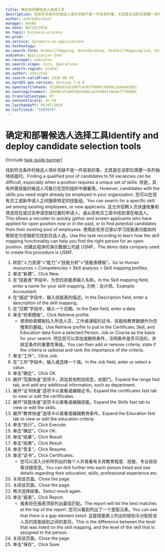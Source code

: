 ```yaml
---
title: 确定和部署候选人选择工具
description: 找到符合条件的候选人填补空缺不是一件容易的事，尤其是在该职位需要一系列独特技能时。
author: andreabichsel
manager: AnnBe
ms.date: 08/29/2018
ms.topic: business-process
ms.prod: ''
ms.service: dynamics-ax-applications
ms.technology: ''
ms.search.form: HcmSkillMapping, HcmJobLookup, HcmSkillMappingLine, HcmPersonCertificate, CCHTMLPrintPreview
audience: Application User
ms.reviewer: anbichse
ms.search.scope: Core, Operations
ms.search.region: Global
ms.author: anbichse
ms.search.validFrom: 2016-06-30
ms.dyn365.ops.version: Version 7.0.0
ms.openlocfilehash: 51200a67a51097c438370866cb9d0ccbebe8392c
ms.sourcegitcommit: 2b890cd7a801055ab0ca24398efc8e4e777d4d8c
ms.translationtype: HT
ms.contentlocale: zh-CN
ms.lasthandoff: 05/07/2019
ms.locfileid: "1507674"
---
```

# <a name="identify-and-deploy-candidate-selection-tools"></a><span data-ttu-id="003c7-103">确定和部署候选人选择工具</span><span class="sxs-lookup"><span data-stu-id="003c7-103">Identify and deploy candidate selection tools</span></span>

[!include [task guide banner](../../includes/task-guide-banner.md)]

<span data-ttu-id="003c7-104">找到符合条件的候选人填补空缺不是一件容易的事，尤其是在该职位需要一系列独特技能时。</span><span class="sxs-lookup"><span data-stu-id="003c7-104">Finding a qualified pool of candidates to fill vacancies can be difficult, especially when a position requires a unique set of skills.</span></span>  <span data-ttu-id="003c7-105">但是，具有所需技能的候选人可能已在您的组织中被雇用。</span><span class="sxs-lookup"><span data-stu-id="003c7-105">However, candidates with the skills you need might already be employed in your organization.</span></span> <span data-ttu-id="003c7-106">您可以在现有员工或新申请人之间搜索特定的技能组。</span><span class="sxs-lookup"><span data-stu-id="003c7-106">You can search for a specific skill set among existing employees, or new applicants.</span></span> <span data-ttu-id="003c7-107">这允许招聘人员快速收集和筛选现在或过去申请空缺位置的申请人，或从现有员工库中找到潜在候选人。</span><span class="sxs-lookup"><span data-stu-id="003c7-107">This allows a recruiter to quickly gather and screen applicants who have applied for open position now or in the past, or to find potential candidates from their existing pool of employees.</span></span> <span data-ttu-id="003c7-108">使用此任务记录以学习技能表功能如何帮助您为空缺职位找到合适人选。</span><span class="sxs-lookup"><span data-stu-id="003c7-108">Use this task recording to learn how the skill mapping functionality can help you find the right person for an open position.</span></span> <span data-ttu-id="003c7-109">创建此程序的演示数据公司是 USMF。</span><span class="sxs-lookup"><span data-stu-id="003c7-109">The demo data company used to create this procedure is USMF.</span></span>

1. <span data-ttu-id="003c7-110">转到“人力资源”>“能力”>“技能分析”>“技能表模板”。</span><span class="sxs-lookup"><span data-stu-id="003c7-110">Go to Human resources > Competencies > Skill analysis > Skill mapping profiles.</span></span>
2. <span data-ttu-id="003c7-111">单击“新建”。</span><span class="sxs-lookup"><span data-stu-id="003c7-111">Click New.</span></span>
3. <span data-ttu-id="003c7-112">在“技能表”字段中，为您的技能表输入名称。</span><span class="sxs-lookup"><span data-stu-id="003c7-112">In the Skill mapping field, enter a name for your skill mapping.</span></span>  <span data-ttu-id="003c7-113">示例：会计师。</span><span class="sxs-lookup"><span data-stu-id="003c7-113">Example: Accountant.</span></span>
4. <span data-ttu-id="003c7-114">在“描述”字段中，输入技能表的描述。</span><span class="sxs-lookup"><span data-stu-id="003c7-114">In the Description field, enter a description of the skill mapping..</span></span>
5. <span data-ttu-id="003c7-115">在“日期”字段中，输入一个日期。</span><span class="sxs-lookup"><span data-stu-id="003c7-115">In the Date field, enter a date.</span></span>
6. <span data-ttu-id="003c7-116">单击“检索模板”。</span><span class="sxs-lookup"><span data-stu-id="003c7-116">Click Retrieve profile.</span></span>
    * <span data-ttu-id="003c7-117">使用检索模板拉入所选人员、工作或课程的证书、技能和教育数据作为您搜索的基础。</span><span class="sxs-lookup"><span data-stu-id="003c7-117">Use Retrieve profile to pull in the Certificate, Skill, and Education data from a selected Person, Job or Course as the basis for your search.</span></span>   <span data-ttu-id="003c7-118">然后您可以添加或删除条件，注明条件是否可选的，并排定条件的重要性等级。</span><span class="sxs-lookup"><span data-stu-id="003c7-118">You can then add or remove criteria, state if the criteria is optional and rank the importance of the criteria.</span></span>  
7. <span data-ttu-id="003c7-119">单击“工作”。</span><span class="sxs-lookup"><span data-stu-id="003c7-119">Click Job.</span></span>
8. <span data-ttu-id="003c7-120">在“工作”字段中，输入或选择一个值。</span><span class="sxs-lookup"><span data-stu-id="003c7-120">In the Job field, enter or select a value.</span></span>
9. <span data-ttu-id="003c7-121">单击“确定”。</span><span class="sxs-lookup"><span data-stu-id="003c7-121">Click OK.</span></span>
10. <span data-ttu-id="003c7-122">展开“范围快速”选项卡，添加其他附加信息，如部门。</span><span class="sxs-lookup"><span data-stu-id="003c7-122">Expand the range fast tab, and add any additional information, such as department.</span></span>
11. <span data-ttu-id="003c7-123">展开“证书快速”选项卡以查看或编辑证书。</span><span class="sxs-lookup"><span data-stu-id="003c7-123">Expand the certificates fast tab to view or edit the certificates.</span></span>
12. <span data-ttu-id="003c7-124">展开“技能快速”选项卡以查看或编辑技能。</span><span class="sxs-lookup"><span data-stu-id="003c7-124">Expand the Skills fast tab to view or edit the skills.</span></span>
13. <span data-ttu-id="003c7-125">展开“教育快速”选项卡以查看或编辑教育条件。</span><span class="sxs-lookup"><span data-stu-id="003c7-125">Expand the Education fast tab to view or edit the education criteria.</span></span>
14. <span data-ttu-id="003c7-126">单击“执行”。</span><span class="sxs-lookup"><span data-stu-id="003c7-126">Click Execute.</span></span>
15. <span data-ttu-id="003c7-127">单击“确定”。</span><span class="sxs-lookup"><span data-stu-id="003c7-127">Click OK.</span></span>
16. <span data-ttu-id="003c7-128">单击“结果”。</span><span class="sxs-lookup"><span data-stu-id="003c7-128">Click Result.</span></span>
17. <span data-ttu-id="003c7-129">单击“结果”。</span><span class="sxs-lookup"><span data-stu-id="003c7-129">Click Result.</span></span>
18. <span data-ttu-id="003c7-130">单击“恢复”。</span><span class="sxs-lookup"><span data-stu-id="003c7-130">Click Resume.</span></span>
19. <span data-ttu-id="003c7-131">单击“证书”。</span><span class="sxs-lookup"><span data-stu-id="003c7-131">Click Certificates.</span></span>
    * <span data-ttu-id="003c7-132">您可以深入分析所列出的每个人并查看有关其教育程度、技能、专业经验等详细信息。</span><span class="sxs-lookup"><span data-stu-id="003c7-132">You can drill further into each person listed and see details regarding their education, skills, professional experience etc.</span></span>  
20. <span data-ttu-id="003c7-133">关闭该页面。</span><span class="sxs-lookup"><span data-stu-id="003c7-133">Close the page.</span></span>
21. <span data-ttu-id="003c7-134">关闭该页面。</span><span class="sxs-lookup"><span data-stu-id="003c7-134">Close the page.</span></span>
22. <span data-ttu-id="003c7-135">再次选择结果。</span><span class="sxs-lookup"><span data-stu-id="003c7-135">Select result again.</span></span>
23. <span data-ttu-id="003c7-136">单击“报表”。</span><span class="sxs-lookup"><span data-stu-id="003c7-136">Click Report.</span></span>
    * <span data-ttu-id="003c7-137">报表将在报表顶部列出最佳匹配。</span><span class="sxs-lookup"><span data-stu-id="003c7-137">The report will list the best matches at the top of the report.</span></span>  <span data-ttu-id="003c7-138">您可以看到列出了一个差距元素。</span><span class="sxs-lookup"><span data-stu-id="003c7-138">You can see that there is a gap element listed.</span></span>  <span data-ttu-id="003c7-139">这是技能表上列出的级别与分配给该人员的技能级别之间的差异。</span><span class="sxs-lookup"><span data-stu-id="003c7-139">This is the difference between the level that was listed on the skill mapping, and the level of the skill that is assigned to the person.</span></span>  
24. <span data-ttu-id="003c7-140">关闭该页面。</span><span class="sxs-lookup"><span data-stu-id="003c7-140">Close the page.</span></span>
25. <span data-ttu-id="003c7-141">单击“保存”。</span><span class="sxs-lookup"><span data-stu-id="003c7-141">Click Save.</span></span>

